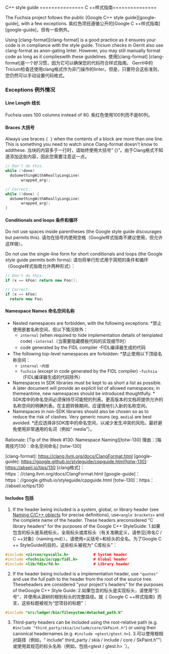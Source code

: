 C++ style guide =============== C ++样式指南===============

The Fuchsia project follows the public [Google C++ style guide][google-guide], with a few exceptions. 紫红色项目遵循公开的[Google C ++样式指南] [google-guide]，但有一些例外。

Using [clang-format][clang-format] is a good practice as it ensures your code is in compliance with the style guide. Tricium checks in Gerrit also use clang-format as anon-gating linter. However, you may still manually format code as long as it complieswith these guidelines. 使用[clang-format] [clang-format]是一个好习惯，因为它可以确保您的代码符合样式指南。 Gerrit中的Tricium检查还使用clang格式作为非门操作的linter。但是，只要符合这些准则，您仍然可以手动设置代码格式。

 
### Exceptions  例外情况 

 
#### Line Length  线长 

Fuchsia uses 100 columns instead of 80.  紫红色使用100列而不是80列。

 
#### Braces  大括号 

Always use braces `{ }` when the contents of a block are more than one line. This is something you need to watch since Clang-format doesn't know to addthese. 当块的内容多于一行时，请始终使用大括号“ {}”。由于Clang格式不知道添加这些内容，因此您需要注意这一点。

```cpp
// Don't do this.
while (!done)
  doSomethingWithAReallyLongLine(
       wrapped_arg);

// Correct.
while (!done) {
  doSomethingWithAReallyLongLine(
       wrapped_arg);
}
```
 

 

 
#### Conditionals and loops  条件和循环 

Do not use spaces inside parentheses (the Google style guide discourages but permits this). 请勿在括号内使用空格（Google样式指南不建议使用，但允许这样做）。

Do not use the single-line form for short conditionals and loops (the Google style guide permits both forms): 请勿将单行形式用于简短的条件和循环（Google样式指南允许两种形式）：

```cpp
// Don't do this:
if (x == kFoo) return new Foo();

// Correct.
if (x == kFoo)
  return new Foo;
```
 

 
#### Namespace Names  命名空间名称 

 
* Nested namespaces are forbidden, with the following exceptions:  *禁止使用嵌套名称空间，但以下情况除外：
  - `internal` (when required to hide implementation details of templated code)  -`internal`（当需要隐藏模板代码的实现细节时）
  - code generated by the FIDL compiler  -FIDL编译器生成的代码
* The following top-level namespaces are forbidden:  *禁止使用以下顶级名称空间：
  - `internal`  -`内部`
  - `fuchsia` (except in code generated by the FIDL compiler)  -`fuchsia`（FIDL编译器生成的代码除外）
* Namespaces in SDK libraries must be kept to as short a list as possible. A later document will provide an explicit list of allowed namespaces; in themeantime, new namespaces should be introduced thoughtfully. * SDK库中的命名空间必须保持尽可能短的列表。更高版本的文档将提供允许的名称空间的明确列表。在主题转换期间，应谨慎地引入新的名称空间。
* Namespaces in non-SDK libraries should also be chosen so as to reduce the risk of clashes. Very generic nouns (eg. `media`) are best avoided. *还应选择非SDK库中的命名空间，以减少发生冲突的风险。最好避免使用非常通用的名词（例如“ media”）。

Rationale: [Tip of the Week #130: Namespace Naming][totw-130]  理由：[每周技巧130：命名空间命名] [totw-130]

[clang-format]: https://clang.llvm.org/docs/ClangFormat.html [google-guide]: https://google.github.io/styleguide/cppguide.html[totw-130]: https://abseil.io/tips/130 [clang格式]：https：//clang.llvm.org/docs/ClangFormat.html [google-guide]：https：//google.github.io/styleguide/cppguide.html [totw-130]：https： //abseil.io/tips/130

 
#### Includes  包括 

 
1. If the header being included is a system, global, or library header (see [Naming C/C++ objects](naming.md) for precise definitions), use`<angle brackets>` and the complete name of the header. These headers areconsidered "C library headers" for the purposes of the Google C++ StyleGuide: 1.如果包含的标头是系统标头，全局标头或库标头（有关准确定义，请参见[命名C / C ++对象]（naming.md）），请使用<尖括号>和标头的全名。为了Google C ++ StyleGuide的目的，这些标头被视为“ C库标头”：

```cpp
#include <zircon/syscalls.h>           # System header
#include <fuchsia/io/cpp/fidl.h>       # Global header
#include <lib/fdio/fd.h>               # Library header
```
 

 
2. If the header being included is a implementation header, use `"quotes"` and use the full path to the header from the root of the source tree. Theseheaders are considered "your project's headers" for the purposes of theGoogle C++ Style Guide: 2.如果包含的标头是实现标头，请使用“引号”，并使用从源树的根到标头的完整路径。就《 Google C ++样式指南》而言，这些标题被视为“您项目的标题”：

```cpp
#include "src/ledger/bin/filesystem/detached_path.h"
```
 

 
3. Third-party headers can be included using the root-relative path (e.g. `#include "third_party/skia/include/core/SkPaint.h"`) or using their canonical headernames (e.g. `#include <gtest/gtest.h>`). 3.可以使用根相对路径（例如，“ include“ third_party / skia / include / core / SkPaint.h””）或使用其规范的标头名称（例如，包括<gtest / gtest.h> `）。

 
